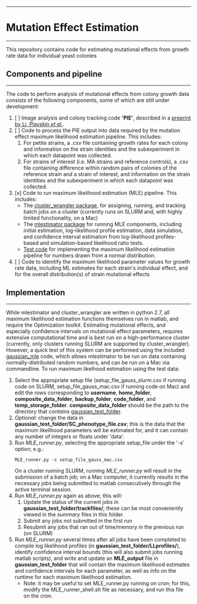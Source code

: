 ----------------------------
# Mutation Effect Estimation
----------------------------
This repository contains code for estimating mutational effects from growth rate data for individual yeast colonies

## Components and pipeline
--------------------------
The code to perform analysis of mutational effects from colony growth data consists of the following components, some of which are still under development:
1. [ ] Image analysis and colony tracking code **'PIE'**, described in a [preprint by Li, Plavskin *et al.*](http://dx.doi.org/10.1101/253724).
1. [ ] Code to process the PIE output into data required by the mutation effect maximum likelihood estimation pipeline. This includes:
    1. For petite strains, a *.csv* file containing growth rates for each colony and information on the strain identities and the subexperiment in which each datapoint was collected.
    1. For strains of interest (i.e. MA strains and reference controls), a *.csv* file containing difference within random pairs of colonies of the reference strain and a strain of interest, and information on the strain identities and the subexperiment in which each datapoint was collected.
1. [x] Code to run maximum likelihood estimation (MLE) pipeline. This includes:
    * The [cluster_wrangler package](cluster_wrangler), for assigning, running, and tracking batch jobs on a cluster (currently runs on SLURM and, with highly limited functionality, on a Mac)
    * The [mlestimator package](mlestimator) for running MLE components, including initial estimation, log-likelihood profile estimation, data simulation, and confidence interval estimation from log-likelihood profiles-based and simulation-based likelihood ratio tests.
    * [Test code](gaussian_mle) for implementing the maximum likelihood estimation pipeline for numbers drawn from a normal distribution.
1. [ ] Code to idenitify the maximum likelihood parameter values for growth rate data, including ML estimates for each strain's individual effect, and for the overall distribution(s) of strain mutational effects

## Implementation
-----------------
While mlestimator and cluster_wrangler are written in python 2.7, all maximum likelihood estimation functions themselves run in matlab, and require the Optimization toolkit.
Estimating mutational effects, and especially confidence intervals on mutational effect parameters, requires extensive computational time and is best run on a high-performance cluster (currently, only clusters running SLURM are supported by cluster_wrangler). However, a quick test of this system can be performed using the included [gaussian_mle](gaussian_mle) code, which allows mlestimator to be run on data containing normally-distributed random numbers, and can be run on a Mac via commandline.
To run maximum likelhood estimation using the test data:
1. Select the appropriate setup file (setup_file_gauss_slurm.csv if running code on SLURM, setup_file_gauss_mac.csv if running code on Mac) and edit the rows corresponding to **username**, **home_folder**, **composite_data_folder**, **backup_folder**, **code_folder**, and **temp_storage_folder**. **composite_data_folder** should be the path to the directory that *contains* [gaussian_test_folder](data/gaussian_test_folder).
1. *Optional:* change the data in **gaussian_test_folder/SC_phenotype_file.csv**; this is the data that the maximum likelihood parameters will be estimated for, and it can contain any number of integers or floats under 'data'.
1. Run *MLE_runner.py*, selecting the appropriate setup_file under the '-s' option; e.g.:
    ```
    MLE_runner.py -s setup_file_gauss_mac.csv
    ```
    On a cluster running SLURM, running *MLE_runner.py* will result in the submission of a batch job; on a Mac computer, it currently results in the necessary jobs being submitted to matlab consecutively through the active terminal session.
1. Run *MLE_runner.py* again as above; this will:
    1. Update the status of the current jobs in **gaussian_test_folder/trackfiles/**; these can be most conveniently viewed in the *summary* files in this folder.
    1. Submit any jobs not submitted in the first run
    1. Resubmit any jobs that ran out of time/memory in the previous run (on SLURM)
1. Run *MLE_runner.py* several times after all jobs have been completed to compile log likelihood profiles (in **gaussian_test_folder/LLprofiles/**), identify confidence interval bounds (this will also submit jobs running matlab scripts), and write and update an **MLE_output** file in **gaussian_test_folder** that will contain the maximum likelihood estimates and confidence intervals for each parameter, as well as info on the runtime for each maximum likelihood estimation.
	* Note: it may be useful to set MLE_runner.py running on *cron*; for this, modify the MLE_runner_shell.sh file as necessary, and run this file on the cron.




